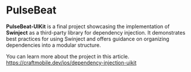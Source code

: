 # PulseBeat
**PulseBeat-UIKit** is a final project showcasing the implementation of **Swinject** as a third-party library for dependency injection. It demonstrates best practices for using Swinject and offers guidance on organizing dependencies into a modular structure.

You can learn more about the project in this article.
https://craftmobile.dev/ios/dependency-injection-uikit
